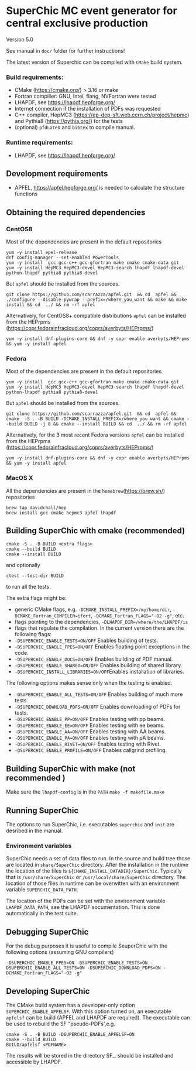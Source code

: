# SuperChic MC event generator for central exclusive production

Version 5.0

See manual in `doc/` folder for further instructions!


The latest version of Superchic can be compiled with `CMake` build system.
### Build requirements: 
 - CMake (https://cmake.org/) > 3.16 or make
 - Fortran compiller: GNU, Intel, flang, NVFortran were tested
 - LHAPDF, see https://lhapdf.hepforge.org/
 - Internet connection if the installation of PDFs was requested
 - C++ compiler, HepMC3 (https://ep-dep-sft.web.cern.ch/project/hepmc) and Pythia8 (https://pythia.org/) for the tests
 - (optional) `pfdLaTeX` and `bibtex`  to compile manual.

### Runtime requirements:

 - LHAPDF, see https://lhapdf.hepforge.org/

## Development requirements

 - APFEL, https://apfel.hepforge.org/ is needed to calculate the structure functions


## Obtaining the required dependencies

### CentOS8
Most of the dependencies are present in the default repositories
```
yum -y install epel-release
dnf config-manager --set-enabled PowerTools
yum -y install  gcc gcc-c++ gcc-gfortran make cmake cmake-data git
yum -y install HepMC3 HepMC3-devel HepMC3-search lhapdf lhapdf-devel python-lhapdf pythia8 pythia8-devel
```
But `apfel` should be installed from the sources.
```
git clone https://github.com/scarrazza/apfel.git  && cd  apfel && ./configure --disable-pywrap --prefix=/where_you_want && make && make install && cd  ../ && rm -rf apfel
```
Alternatively, for CentOS8+ compatible distributions `apfel` can be installed from the HEPrpms (https://copr.fedorainfracloud.org/coprs/averbyts/HEPrpms/)
```
yum -y install dnf-plugins-core && dnf -y copr enable averbyts/HEPrpms && yum -y install apfel  
```

### Fedora
Most of the dependencies are present in the default repositories
```
yum -y install  gcc gcc-c++ gcc-gfortran make cmake cmake-data git
yum -y install HepMC3 HepMC3-devel HepMC3-search lhapdf lhapdf-devel python-lhapdf pythia8 pythia8-devel
```
But `apfel` should be installed from the sources.
```
git clone https://github.com/scarrazza/apfel.git  && cd  apfel &&  cmake  -S . -B BUILD -DCMAKE_INSTALL_PREFIX=/where_you_want && cmake --build BUILD -j 8 && cmake --install BUILD && cd  ../ && rm -rf apfel
```
Alternatively, for the 3 most recent Fedora versions `apfel` can be installed from the HEPrpms (https://copr.fedorainfracloud.org/coprs/averbyts/HEPrpms/)
```
yum -y install dnf-plugins-core && dnf -y copr enable averbyts/HEPrpms && yum -y install apfel  
```

### MacOS X
All the dependencies are present in the `homebrew`(https://brew.sh/) repositories
```
brew tap davidchall/hep
brew install gcc cmake hepmc3 apfel lhapdf
```

## Building SuperChic with cmake (recommended)

```
cmake -S . -B BUILD <extra flags>
cmake --build BUILD
cmake --install BUILD
```

and optionally

```
ctest --test-dir BUILD
```
to run all the tests.


The extra flags might be:
- generic CMake flags, e.g. `-DCMAKE_INSTALL_PREFIX=/my/home/dir`, `-DCMAKE_Fortran_COMPILER=ifort`, `-DCMAKE_Fortran_FLAGS="-O2 -g"`, etc.
- flags pointing to the dependencies, `-DLHAPDF_DIR=/where/the/LHAPDF/is`
- flags that regulate the compilation. In the current version there are the following flags: 
 - `-DSUPERCHIC_ENABLE_TESTS=ON/OFF`     Enables building of tests.
 - `-DSUPERCHIC_ENABLE_FPES=ON/OFF`      Enables floating point exceptions in the code.
 - `-DSUPERCHIC_ENABLE_DOCS=ON/OFF`      Enables building of PDF manual. 
 - `-DSUPERCHIC_ENABLE_SHARED=ON/OFF`    Enables building of shared library. 
 - `-DSUPERCHIC_INSTALL_LIBRARIES=ON/OFF`Enables installation of libraries. 
 
 The following options makes sense only when the testing is enabled.
 
 - `-DSUPERCHIC_ENABLE_ALL_TESTS=ON/OFF` Enables building of much more tests.
 - `-DSUPERCHIC_DOWNLOAD_PDFS=ON/OFF`    Enables downloading of PDFs for tests. 
 - `-DSUPERCHIC_ENABLE_PP=ON/OFF`        Enables testing with pp beams.
 - `-DSUPERCHIC_ENABLE_EE=ON/OFF`        Enables testing with ee beams.
 - `-DSUPERCHIC_ENABLE_AA=ON/OFF`        Enables testing with AA beams.
 - `-DSUPERCHIC_ENABLE_PA=ON/OFF`        Enables testing with pA beams. 
 - `-DSUPERCHIC_ENABLE_RIVET=ON/OFF`     Enables testing with Rivet.
 - `-DSUPERCHIC_ENABLE_PROFILE=ON/OFF`   Enables callgrind profiling.

## Building SuperChic with make (not recommended )
Make sure the `lhapdf-config` is in the `PATH`
``
make -f makefile.make
``

## Running SuperChic

The options to run SuperChic, i.e. executables `superchic` and `init` are desribed in the manual.

### Environment variables
SuperChic needs a set of data files to run.
In the source and build tree those are located in `share/SuperChic` directory.
After the installation in the runtime the location of the files is `${CMAKE_INSTALL_DATADIR}/SuperChic`. Typically that is 
`/usr/share/SuperChic` or `/usr/local/share/SuperChic` directory.
The location of those files in runtime can be overwitten with an environment variable `SUPERCHIC_DATA_PATH`.


The location of the PDFs can be set with the environment variable `LHAPDF_DATA_PATH`, see the LHAPDF socumentation. 
This is done automatically in the test suite.


## Debugging SuperChic

For the debug purposes it is useful to compile SeuperChic with the following options (assuming GNU compilers)
```
-DSUPERCHIC_ENABLE_FPES=ON -DSUPERCHIC_ENABLE_TESTS=ON -DSUPERCHIC_ENABLE_ALL_TESTS=ON -DSUPERCHIC_DOWNLOAD_PDFS=ON -DCMAKE_Fortran_FLAGS="-O2 -g"
```

## Developing  SuperChic
The CMake build system has a developer-only option `SUPERCHIC_ENABLE_APFELSF`. With this option turned on,
an executable `apfelsf` can be build (APFEL and LHAPDF are required). The executable can be used to rebuild the SF "pseudo-PDFs',e.g.
```
cmake -S . -B BUILD -DSUPERCHIC_ENABLE_APFELSF=ON
cmake --build BUILD
BUILD/apfelsf <PDFNAME>

```
The results will be stored in the directory SF_<PDFNAME>. <PDFNAME> should be installed and accessible by LHAPDF.


